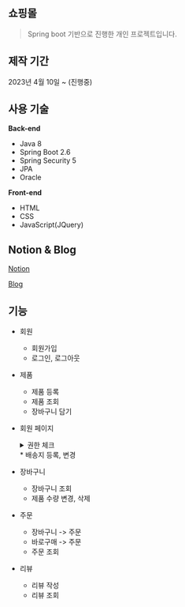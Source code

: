 ## 쇼핑몰
> Spring boot 기반으로 진행한 개인 프로젝트입니다.


## 제작 기간
2023년 4월 10일 ~ (진행중)

## 사용 기술
__Back-end__
* Java 8
* Spring Boot 2.6
* Spring Security 5
* JPA
* Oracle


__Front-end__
* HTML
* CSS
* JavaScript(JQuery)

## Notion & Blog
[Notion](https://spotty-gardenia-d4a.notion.site/b0bfa1fe9dba401da530ccf37403a9a2?pvs=4)

[Blog](https://cookie9606.tistory.com/115)

## 기능
* 회원
  * 회원가입
  * 로그인, 로그아웃
* 제품
  * 제품 등록
  * 제품 조회
  * 장바구니 담기
* 회원 페이지
  <details>
   <summary>
    권한 체크
   </summary>
   
    //SecurityConfiguration
    @Bean
    public SecurityFilterChain filterChain(HttpSecurity http) throws Exception{
		    http
			    .authorizeHttpRequests((authz)->authz			//요청에 대한 권한 설정
							.antMatchers("/member/**").hasAnyRole("GUEST","USER","ADMIN")
							.antMatchers("/admin/**").hasRole("ADMIN")
							.antMatchers("/**").permitAll()
							.anyRequest().authenticated()
       );
    }
   
  </details>
  * 배송지 등록, 변경
* 장바구니
  * 장바구니 조회
  * 제품 수량 변경, 삭제
* 주문
  * 장바구니 -> 주문
  * 바로구매 -> 주문
  * 주문 조회
* 리뷰
  * 리뷰 작성
  * 리뷰 조회
